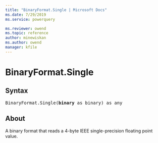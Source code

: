 ```yaml
---
title: "BinaryFormat.Single | Microsoft Docs"
ms.date: 7/29/2019
ms.service: powerquery

ms.reviewer: owend
ms.topic: reference
author: minewiskan
ms.author: owend
manager: kfile
---
```

# BinaryFormat.Single

## Syntax

<pre>
BinaryFormat.Single(<b>binary</b> as binary) as any
</pre>  
  
## About  
A binary format that reads a 4-byte IEEE single-precision floating point value.
  